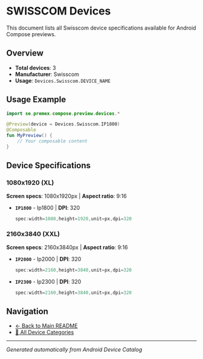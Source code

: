 # SWISSCOM Devices

This document lists all Swisscom device specifications available for Android Compose previews.

## Overview

- **Total devices**: 3
- **Manufacturer**: Swisscom
- **Usage**: `Devices.Swisscom.DEVICE_NAME`

## Usage Example

```kotlin
import se.premex.compose.preview.devices.*

@Preview(device = Devices.Swisscom.IP1800)
@Composable
fun MyPreview() {
    // Your composable content
}
```

## Device Specifications

### 1080x1920 (XL)

**Screen specs**: 1080x1920px | **Aspect ratio**: 9:16

- **`IP1800`** - Ip1800 | **DPI**: 320
  ```kotlin
  spec:width=1080,height=1920,unit=px,dpi=320
  ```

### 2160x3840 (XXL)

**Screen specs**: 2160x3840px | **Aspect ratio**: 9:16

- **`IP2000`** - Ip2000 | **DPI**: 320
  ```kotlin
  spec:width=2160,height=3840,unit=px,dpi=320
  ```

- **`IP2300`** - Ip2300 | **DPI**: 320
  ```kotlin
  spec:width=2160,height=3840,unit=px,dpi=320
  ```

## Navigation

- [← Back to Main README](../../README.md)
- [📱 All Device Categories](../README.md)

---
*Generated automatically from Android Device Catalog*
